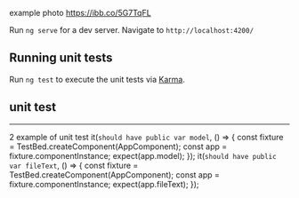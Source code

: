 example photo https://ibb.co/5G7TqFL


Run `ng serve` for a dev server. Navigate to `http://localhost:4200/`




## Running unit tests

Run `ng test` to execute the unit tests via [Karma](https://karma-runner.github.io).
 

## unit test
****
 2 example of unit test 
   it(`should have public var model`, () => {
     const fixture = TestBed.createComponent(AppComponent);
     const app = fixture.componentInstance;
     expect(app.model);
   });
   it(`should have public var fileText`, () => {
     const fixture = TestBed.createComponent(AppComponent);
     const app = fixture.componentInstance;
     expect(app.fileText);
   });

